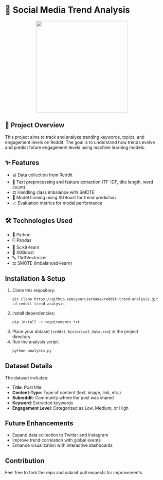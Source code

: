 # 🚀 Social Media Trend Analysis

<p align="center">
  <img src="https://github.com/user-attachments/assets/40cf779e-1214-4126-9e45-b41545f9ac85" width="300" height="300">
</p>

## 📌 Project Overview
This project aims to track and analyze trending keywords, topics, and engagement levels on Reddit. The goal is to understand how trends evolve and predict future engagement levels using machine learning models.

## ✨ Features
- 📊 Data collection from Reddit
- 📝 Text preprocessing and feature extraction (TF-IDF, title length, word count)
- ⚖️ Handling class imbalance with SMOTE
- 🤖 Model training using XGBoost for trend prediction
- 📈 Evaluation metrics for model performance

## 🛠️ Technologies Used
- 🐍 Python  
- 🗄️ Pandas  
- 🎯 Scikit-learn  
- 🚀 XGBoost  
- 🔤 TfidfVectorizer  
- ⚖️ SMOTE (imbalanced-learn) 

## Installation & Setup
1. Clone this repository:
   ```bash
   git clone https://github.com/yourusername/reddit-trend-analysis.git
   cd reddit-trend-analysis
   ```
2. Install dependencies:
   ```bash
   pip install -r requirements.txt
   ```
3. Place your dataset (`reddit_historical_data.csv`) in the project directory.
4. Run the analysis script:
   ```bash
   python analysis.py
   ```

## Dataset Details
The dataset includes:
- **Title**: Post title
- **Content-Type**: Type of content (text, image, link, etc.)
- **Subreddit**: Community where the post was shared
- **Keyword**: Extracted keywords
- **Engagement Level**: Categorized as Low, Medium, or High


## Future Enhancements
- Expand data collection to Twitter and Instagram
- Improve trend correlation with global events
- Enhance visualization with interactive dashboards

## Contribution
Feel free to fork the repo and submit pull requests for improvements.



